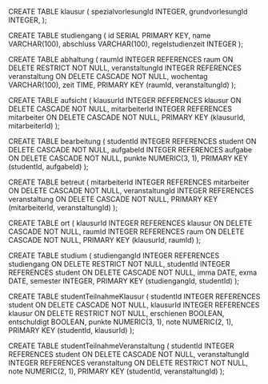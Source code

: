 CREATE TABLE klausur
(
    spezialvorlesungId INTEGER,
    grundvorlesungId   INTEGER,
);

CREATE TABLE studiengang
(
    id               SERIAL PRIMARY KEY,
    name             VARCHAR(100),
    abschluss        VARCHAR(100),
    regelstudienzeit INTEGER
);

CREATE TABLE abhaltung
(
    raumId          INTEGER REFERENCES raum ON DELETE RESTRICT         NOT NULL,
    veranstaltungId INTEGER REFERENCES veranstaltung ON DELETE CASCADE NOT NULL,
    wochentag       VARCHAR(100),
    zeit            TIME,
    PRIMARY KEY (raumId, veranstaltungId)
);

CREATE TABLE aufsicht
(
    klausurId     INTEGER REFERENCES klausur ON DELETE CASCADE     NOT NULL,
    mitarbeiterId INTEGER REFERENCES mitarbeiter ON DELETE CASCADE NOT NULL,
    PRIMARY KEY (klausurId, mitarbeiterId)
);

CREATE TABLE bearbeitung
(
    studentId INTEGER REFERENCES student ON DELETE CASCADE NOT NULL,
    aufgabeId INTEGER REFERENCES aufgabe ON DELETE CASCADE NOT NULL,
    punkte    NUMERIC(3, 1),
    PRIMARY KEY (studentId, aufgabeId)
);

CREATE TABLE betreut
(
    mitarbeiterId   INTEGER REFERENCES mitarbeiter ON DELETE CASCADE   NOT NULL,
    veranstaltungId INTEGER REFERENCES veranstaltung ON DELETE CASCADE NOT NULL,
    PRIMARY KEY (mitarbeiterId, veranstaltungId)
);

CREATE TABLE ort
(
    klausurId INTEGER REFERENCES klausur ON DELETE CASCADE NOT NULL,
    raumId    INTEGER REFERENCES raum ON DELETE CASCADE    NOT NULL,
    PRIMARY KEY (klausurId, raumId)
);

CREATE TABLE studium
(
    studiengangId INTEGER REFERENCES studiengang ON DELETE RESTRICT NOT NULL,
    studentId     INTEGER REFERENCES student ON DELETE CASCADE      NOT NULL,
    imma          DATE,
    exma          DATE,
    semester      INTEGER,
    PRIMARY KEY (studiengangId, studentId)
);

CREATE TABLE studentTeilnahmeKlausur
(
    studentId    INTEGER REFERENCES student ON DELETE CASCADE  NOT NULL,
    klausurId    INTEGER REFERENCES klausur ON DELETE RESTRICT NOT NULL,
    erschienen   BOOLEAN,
    entschuldigt BOOLEAN,
    punkte       NUMERIC(3, 1),
    note         NUMERIC(2, 1),
    PRIMARY KEY (studentId, klausurId)
);

CREATE TABLE studentTeilnahmeVeranstaltung
(
    studentId       INTEGER REFERENCES student ON DELETE CASCADE        NOT NULL,
    veranstaltungId INTEGER REFERENCES veranstaltung ON DELETE RESTRICT NOT NULL,
    note            NUMERIC(2, 1),
    PRIMARY KEY (studentId, veranstaltungId)
);